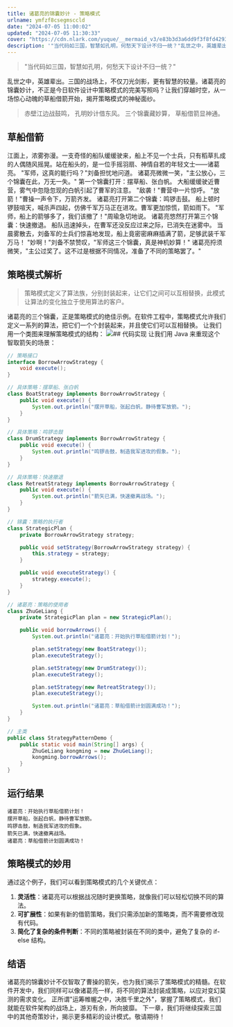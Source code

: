 ```yaml
---
title: 诸葛亮的锦囊妙计 - 策略模式
urlname: ymfzf8csegmsccld
date: "2024-07-05 11:00:02"
updated: "2024-07-05 11:30:33"
cover: "https://cdn.nlark.com/yuque/__mermaid_v3/e83b3d3a6dd9f3f8fd4293cf1e31b68a.svg"
description: '"当代码如三国，智慧如孔明，何愁天下设计不归一统？"乱世之中，英雄辈出。三国的战场上，不仅刀光剑影，更有智慧的较量。诸葛亮的锦囊妙计，不正是今日软件设计中策略模式的完美写照吗？让我们穿越时空，从一场惊心动魄的草船借箭开始，揭开策略模式的神秘面纱。赤壁江边战鼓鸣，孔明妙计借东风。三个锦囊藏妙算，...'
---
```


> "当代码如三国，智慧如孔明，何愁天下设计不归一统？"

乱世之中，英雄辈出。三国的战场上，不仅刀光剑影，更有智慧的较量。诸葛亮的锦囊妙计，不正是今日软件设计中策略模式的完美写照吗？让我们穿越时空，从一场惊心动魄的草船借箭开始，揭开策略模式的神秘面纱。

> 赤壁江边战鼓鸣，
> 孔明妙计借东风。
> 三个锦囊藏妙算，
> 草船借箭显神通。

## 草船借箭

江面上，浓雾弥漫。一支奇怪的船队缓缓驶来，船上不见一个士兵，只有稻草扎成的人偶随风摇晃。站在船头的，是一位手摇羽扇、神情自若的年轻文士——诸葛亮。
"军师，这真的能行吗？"刘备担忧地问道。
诸葛亮微微一笑，"主公放心，三个锦囊在此，万无一失。"
第一个锦囊打开：摆草船、张白帆。
大船缓缓驶近曹营，雾气中忽隐忽现的白帆引起了曹军的注意。
"敌袭！"曹营中一片惊呼。
"放箭！"曹操一声令下，万箭齐发。
诸葛亮打开第二个锦囊：鸣锣击鼓。
船上顿时锣鼓喧天，喊杀声四起，仿佛千军万马正在进攻。曹军更加惊慌，箭如雨下。
"军师，船上的箭够多了，我们该撤了！"周瑜急切地说。
诸葛亮悠然打开第三个锦囊：快速撤退。
船队迅速掉头，在曹军还没反应过来之际，已消失在迷雾中。
当晨雾散去，刘备军的士兵们惊喜地发现，船上竟密密麻麻插满了箭，足够武装千军万马！
"妙啊！"刘备不禁赞叹，"军师这三个锦囊，真是神机妙算！"
诸葛亮捋须微笑，"主公过奖了。这不过是根据不同情况，准备了不同的策略罢了。"

## 策略模式解析

> 策略模式定义了算法族，分别封装起来，让它们之间可以互相替换，此模式让算法的变化独立于使用算法的客户。

诸葛亮的三个锦囊，正是策略模式的绝佳示例。在软件工程中，策略模式允许我们定义一系列的算法，把它们一个个封装起来，并且使它们可以互相替换。
让我们用一个类图来理解策略模式的结构：
![](https://oss1.aistar.cool/elog-offer-now/fd5d664ba00f5f83a9b85e70d0b6c379.svg)## 代码实现
让我们用 Java 来重现这个智取箭矢的场景：

```java
// 策略接口
interface BorrowArrowStrategy {
    void execute();
}

// 具体策略：摆草船、张白帆
class BoatStrategy implements BorrowArrowStrategy {
    public void execute() {
        System.out.println("摆开草船，张起白帆，静待曹军放箭。");
    }
}

// 具体策略：鸣锣击鼓
class DrumStrategy implements BorrowArrowStrategy {
    public void execute() {
        System.out.println("鸣锣击鼓，制造我军进攻的假象。");
    }
}

// 具体策略：快速撤退
class RetreatStrategy implements BorrowArrowStrategy {
    public void execute() {
        System.out.println("箭矢已满，快速撤离战场。");
    }
}

// 锦囊：策略的执行者
class StrategicPlan {
    private BorrowArrowStrategy strategy;

    public void setStrategy(BorrowArrowStrategy strategy) {
        this.strategy = strategy;
    }

    public void executeStrategy() {
        strategy.execute();
    }
}

// 诸葛亮：策略的使用者
class ZhuGeLiang {
    private StrategicPlan plan = new StrategicPlan();

    public void borrowArrows() {
        System.out.println("诸葛亮：开始执行草船借箭计划！");

        plan.setStrategy(new BoatStrategy());
        plan.executeStrategy();

        plan.setStrategy(new DrumStrategy());
        plan.executeStrategy();

        plan.setStrategy(new RetreatStrategy());
        plan.executeStrategy();

        System.out.println("诸葛亮：草船借箭计划圆满成功！");
    }
}

// 主类
public class StrategyPatternDemo {
    public static void main(String[] args) {
        ZhuGeLiang kongming = new ZhuGeLiang();
        kongming.borrowArrows();
    }
}
```

## 运行结果

```
诸葛亮：开始执行草船借箭计划！
摆开草船，张起白帆，静待曹军放箭。
鸣锣击鼓，制造我军进攻的假象。
箭矢已满，快速撤离战场。
诸葛亮：草船借箭计划圆满成功！
```

## 策略模式的妙用

通过这个例子，我们可以看到策略模式的几个关键优点：

1. **灵活性**：诸葛亮可以根据战况随时更换策略，就像我们可以轻松切换不同的算法。
2. **可扩展性**：如果有新的借箭策略，我们只需添加新的策略类，而不需要修改现有代码。
3. **简化了复杂的条件判断**：不同的策略被封装在不同的类中，避免了复杂的 if-else 结构。

## 结语

诸葛亮的锦囊妙计不仅智取了曹操的箭矢，也为我们揭示了策略模式的精髓。在软件开发中，我们同样可以像诸葛亮一样，将不同的算法封装成策略，以应对变幻莫测的需求变化。
正所谓"运筹帷幄之中，决胜千里之外"，掌握了策略模式，我们就能在软件架构的战场上，游刃有余，所向披靡。
下一章，我们将继续探索三国中的其他奇策妙计，揭示更多精彩的设计模式。敬请期待！
